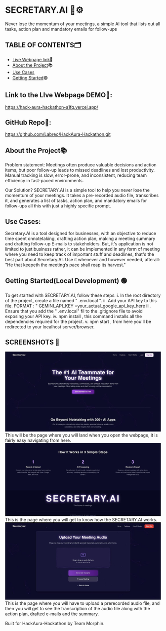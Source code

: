 # SECRETARY.AI 🤖⚙️
Never lose the momentum of your meetings, a simple AI tool that lists out all tasks, action plan and mandatory emails for follow-ups

## TABLE OF CONTENTS🗂️
- [Live Webpage link](#Link)🔗
- [About the Project](#about-the-project)📚
- [Use Cases](#use-cases)
- [Getting Started](#getting-started)🟢

## Link to the LIve Webpage DEMO🔗:
https://hack-aura-hackathon-a1fq.vercel.app/

## GitHub Repo🔗:
https://github.com/Labreo/HackAura-Hackathon.git



## About the Project📚
Problem statement:
Meetings often produce valuable decisions and action items, but poor follow-up leads to missed deadlines and lost productivity. Manual tracking is slow, error-prone, and inconsistent, reducing team efficiency in fast-paced environments.

Our Solution?
SECRETARY.AI is a simple tool to help you never lose the momentum of your meetings. It takes a pre-recorded 
audio file, transcribes it, and generates a list of tasks, action plan, and mandatory emails for follow-ups 
all this with just a highly specific prompt.

## Use Cases:
Secretary.AI is a tool designed for businesses, with an objective to reduce time spent onnotetaking, drafting action plan, making a meeting summary and drafting follow-up E-mails to stakeholders. 
But, it's application is not limited to just business rather, it can be implemented in any form of meeting where you need to keep track of important stuff and deadlines, that's the best part about Secretary.AI.
Use it whenever and however needed, afterall:
                                    "He that keepeth the meeting’s pace shall reap its harvest."

## Getting Started(Local Development) 🟢
To get started with SECRETARY.AI, follow these steps:
i. In the root directory of the project, create a file named " .env.local ".
ii. Add your API key to this file. FORMAT : " GEMINI_API_KEY =your_actual_google_api_key_here
iii. Ensure that you add the " .env.local" fil to the .gitignore file to avoid exposing your API key.
iv. npm install , this command installs all the dependencies required for the project.
v. npm start , from here you'll be redirected to your localhost server/browser.


## SCREENSHOTS 📸

![Landing_Page](Landing_page.jpeg)
This will be the page where you will land when you open the webpage, it is fairly easy navigating from here.
![How_it_Works_Page](How_it_works_page.jpeg)
This is the page where you will get to know how the SECRETARY.AI works. 
![Product_page](Product.jpeg)
This is the page where you will have to upload a prerecorded audio file, and then you will get to see the transcription of the audio file along with the action plan, drafted e-mails and the summary.


Built for HackAura-Hackathon by Team Morphin. 


